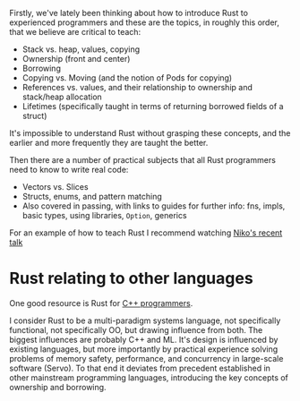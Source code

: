 Firstly, we've lately been thinking about how to introduce Rust to 
experienced programmers and these are the topics, in roughly this order, 
that we believe are critical to teach:

- Stack vs. heap, values, copying
- Ownership (front and center)
- Borrowing
- Copying vs. Moving (and the notion of Pods for copying)
- References vs. values, and their relationship to ownership and 
stack/heap allocation
- Lifetimes (specifically taught in terms of returning borrowed fields 
of a struct)

It's impossible to understand Rust without grasping these concepts, and 
the earlier and more frequently they are taught the better.

Then there are a number of practical subjects that all Rust programmers 
need to know to write real code:

- Vectors vs. Slices
- Structs, enums, and pattern matching
- Also covered in passing, with links to guides for further info: fns, 
impls, basic types, using libraries, `Option`, generics

For an example of how to teach Rust I recommend watching [Niko's recent 
talk](https://t.co/aaYgMqZprC)

# Rust relating to other languages

One good resource is Rust for [C++ programmers].

I consider Rust to be a multi-paradigm systems language, not 
specifically functional, not specifically OO, but drawing influence from 
both. The biggest influences are probably C++ and ML. It's design is 
influenced by existing languages, but more importantly by practical 
experience solving problems of memory safety, performance, and 
concurrency in large-scale software (Servo). To that end it deviates 
from precedent established in other mainstream programming languages, 
introducing the key concepts of ownership and borrowing.

[C++ programmers]: https://github.com/mozilla/rust/wiki/Rust-for-CXX-programmers